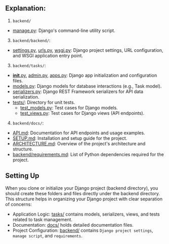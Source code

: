 ## Explanation:

1. `backend/`
- [manage.py](https://github.com/shyama7004/TaskBee/blob/main/backend/manage.py): Django's command-line utility script.

3. `backend/backend/`:

  - [settings.py](https://github.com/shyama7004/TaskBee/blob/main/backend/special/settings.py), [urls.py](https://github.com/shyama7004/TaskBee/blob/main/backend/special/urls.py), [wsgi.py](https://github.com/shyama7004/TaskBee/blob/main/backend/special/wsgi.py): Django project settings, URL configuration, and WSGI application entry point.
    
3. `backend/tasks/`:

  - [__init__.py](https://github.com/shyama7004/TaskBee/blob/main/backend/tasks/__init__.py), [admin.py](https://github.com/shyama7004/TaskBee/blob/main/backend/tasks/admin.py), [apps.py](https://github.com/shyama7004/TaskBee/blob/main/backend/tasks/apps.py): Django app initialization and configuration files.
  - [models.py](https://github.com/shyama7004/TaskBee/blob/main/backend/tasks/models.py): Django models for database interactions (e.g., Task model).
  - [serializers.py](https://github.com/shyama7004/TaskBee/blob/main/backend/tasks/serializers.py): Django REST Framework serializers for API data serialization.
  - [tests/](https://github.com/shyama7004/TaskBee/tree/main/backend/tasks/tests): Directory for unit tests.
    - [test_models.py](https://github.com/shyama7004/TaskBee/blob/main/backend/tasks/tests/test_models.py): Test cases for Django models.
    - [test_views.py](https://github.com/shyama7004/TaskBee/blob/main/backend/tasks/tests/test_views.py): Test cases for Django views (API endpoints).
      
4. `backend/docs/`:

  - [API.md](https://github.com/shyama7004/TaskBee/blob/main/backend/docs/API.md): Documentation for API endpoints and usage examples.
  - [SETUP.md](https://github.com/shyama7004/TaskBee/blob/main/backend/docs/SETUP.md): Installation and setup guide for the project.
  - [ARCHITECTURE.md](https://github.com/shyama7004/TaskBee/blob/main/backend/docs/ARCHITECTURE.md): Overview of the project's architecture and structure.
  - [backend/requirements.md](https://github.com/shyama7004/TaskBee/blob/main/backend/requirements.md): List of Python dependencies required for the project.

## Setting Up

When you clone or initialize your Django project (backend directory), you should create these folders and files directly under the backend directory. This structure helps in organizing your Django project with clear separation of concerns:

  - Application Logic: [tasks/](https://github.com/shyama7004/TaskBee/tree/main/backend/tasks) contains models, serializers, views, and tests related to task management.
  - Documentation: [docs/](https://github.com/shyama7004/TaskBee/tree/main/backend/docs) holds detailed documentation files.
  - Project Configuration: [backend/](https://github.com/shyama7004/TaskBee/tree/main/backend) contains `Django project settings`, `manage script`, and `requirements`.
